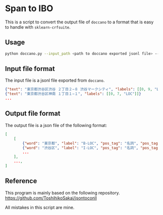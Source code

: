 # Span to IBO

This is a script to convert the output file of `doccano` 
to a format that is easy to handle with `sklearn-crfsuite`.

## Usage

```bash
python doccano.py --input_path <path to doccano exported jsonl file> --output_path <path to output file>
```

## Input file format

The input file is a jsonl file exported from `doccano`.

```json
{"text": "東京都渋谷区渋谷 ２丁目２−８ 渋谷マークシティ", "labels": [[0, 9, "LOC"]]}
{"text": "東京都渋谷区神南 １丁目１−１", "labels": [[0, 7, "LOC"]]}
...
```

## Output file format

The output file is a json file of the following format:

```json
[
    [
        {"word": "東京都", "label": "B-LOC", "pos_tag": "名詞", "pos_tag[:2]": "名詞,固有名詞", "pos_tag_all": "名詞,固有名詞,地域,一般,*,*,東京都,トウキョウト,トーキョート", "BOS": true, "EOS": false},
        {"word": "渋谷区", "label": "I-LOC", "pos_tag": "名詞", "pos_tag[:2]": "名詞,固有名詞", "pos_tag_all": "名詞,固有名詞,地域,一般,*,*,渋谷区,シブヤク,シブヤク", "BOS": false, "EOS": false},
        ...
    ],
    ...,
]
```

## Reference

This program is mainly based on the following repository.
https://github.com/ToshihikoSakai/jsontoconll

All mistakes in this script are mine.
